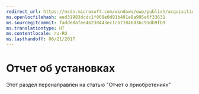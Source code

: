 ```yaml
---
redirect_url: https://msdn.microsoft.com/windows/uwp/publish/acquisitions-report
ms.openlocfilehash: eed31983dcdc1f008e0d91b491e8a995e6f33631
ms.sourcegitcommit: fadde8afee46238443ec1cb71846d36c91db9fb9
ms.translationtype: HT
ms.contentlocale: ru-RU
ms.lasthandoff: 06/21/2017
---
```

# <a name="installs-report"></a>Отчет об установках

Этот раздел перенаправлен на статью "Отчет о приобретениях"